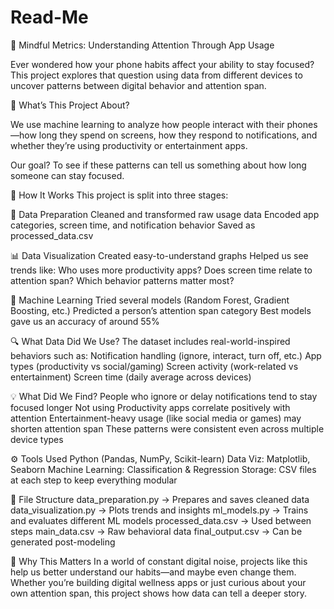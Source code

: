 # Read-Me

🌱 Mindful Metrics: Understanding Attention Through App Usage

Ever wondered how your phone habits affect your ability to stay focused?
This project explores that question using data from different devices to uncover patterns between digital behavior and attention span.



📌 What’s This Project About?

We use machine learning to analyze how people interact with their phones—how long they spend on screens, how they respond to notifications, and whether they’re using productivity or entertainment apps.


Our goal?
To see if these patterns can tell us something about how long someone can stay focused.


🔄 How It Works
This project is split into three stages:

🔧 Data Preparation
Cleaned and transformed raw usage data
Encoded app categories, screen time, and notification behavior
Saved as processed_data.csv

📊 Data Visualization
Created easy-to-understand graphs
Helped us see trends like:
Who uses more productivity apps?
Does screen time relate to attention span?
Which behavior patterns matter most?

🤖 Machine Learning
Tried several models (Random Forest, Gradient Boosting, etc.)
Predicted a person’s attention span category
Best models gave us an accuracy of around 55%


🔍 What Data Did We Use?
The dataset includes real-world-inspired behaviors such as:
Notification handling (ignore, interact, turn off, etc.)
App types (productivity vs social/gaming)
Screen activity (work-related vs entertainment)
Screen time (daily average across devices)


💡 What Did We Find?
People who ignore or delay notifications tend to stay focused longer
Not using Productivity apps correlate positively with attention
Entertainment-heavy usage (like social media or games) may shorten attention span
These patterns were consistent even across multiple device types


⚙️ Tools Used
Python (Pandas, NumPy, Scikit-learn)
Data Viz: Matplotlib, Seaborn
Machine Learning: Classification & Regression
Storage: CSV files at each step to keep everything modular


📁 File Structure
data_preparation.py → Prepares and saves cleaned data
data_visualization.py → Plots trends and insights
ml_models.py → Trains and evaluates different ML models
processed_data.csv → Used between steps
main_data.csv → Raw behavioral data
final_output.csv → Can be generated post-modeling


🚀 Why This Matters
In a world of constant digital noise, projects like this help us better understand our habits—and maybe even change them.
Whether you’re building digital wellness apps or just curious about your own attention span, this project shows how data can tell a deeper story.
